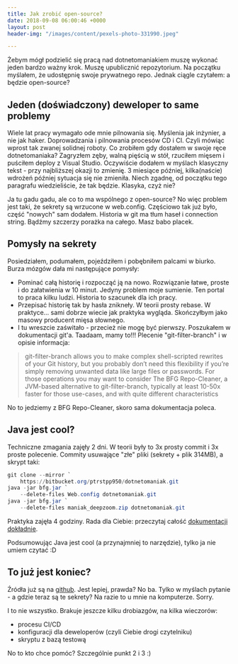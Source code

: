 ```yaml
---
title: Jak zrobić open-source?
date: 2018-09-08 06:00:46 +0000
layout: post
header-img: "/images/content/pexels-photo-331990.jpeg"

---
```

Żebym mógł podzielić się pracą nad dotnetomaniakiem muszę wykonać jeden bardzo ważny krok. Muszę upublicznić repozytorium. Na początku myślałem, że udostępnię swoje prywatnego repo. Jednak ciągle czytałem: a będzie open-source?

## Jeden (doświadczony) deweloper to same problemy

Wiele lat pracy wymagało ode mnie pilnowania się. Myślenia jak inżynier, a nie jak haker. Doprowadzania i pilnowania procesów CD i CI. Czyli mówiąc wprost tak zwanej solidnej roboty. Co zrobiłem gdy dostałem w swoje ręce dotnetomaniaka? Zagryzłem zęby, walną pięścią w stół, rzuciłem mięsem i puściłem deploy z Visual Studio. Oczywiście dodałem w myślach klasyczny tekst - przy najbliższej okazji to zmienię. 3 miesiące później, kilka(naście) wdrożeń później sytuacja się nie zmieniła. Niech zgadnę, od początku tego paragrafu wiedzieliście, że tak będzie. Klasyka, czyż nie?

Ja tu gadu gadu, ale co to ma wspólnego z open-source? No więc problem jest taki, że sekrety są wrzucone w web.config. Częściowo tak już było, część "nowych" sam dodałem. Historia w git ma tłum haseł i connection string. Bądźmy szczerzy porażka na całego. Masz babo placek.

## Pomysły na sekrety

Posiedziałem, podumałem, pojeździłem i pobębniłem palcami w biurko. Burza mózgów dała mi następujące pomysły:

* Pominać całą historię i rozpocząć ją na nowo. Rozwiązanie łatwe, proste i do załatwienia w 10 minut. Jedyny problem moje sumienie. Ten portal to praca kilku ludzi. Historia to szacunek dla ich pracy.
* Przepisać historię tak by hasła znikneły. W teorii prosty rebase. W praktyce... sami dobrze wiecie jak praktyka wygląda. Skończyłbym jako masowy producent mięsa słownego.
* I tu wreszcie zaświtało - przecież nie mogę być pierwszy. Poszukałem w dokumentacji git'a. Taadaam, mamy to!!! Plecenie "git-filter-branch" i w opisie informacja:

> git-filter-branch allows you to make complex shell-scripted rewrites of your Git history, but you probably don’t need this flexibility if you’re simply removing unwanted data like large files or passwords. For those operations you may want to consider The BFG Repo-Cleaner, a JVM-based alternative to git-filter-branch, typically at least 10-50x faster for those use-cases, and with quite different characteristics

No to jedziemy z BFG Repo-Cleaner, skoro sama dokumentacja poleca.

## Java jest cool?

Techniczne zmagania zajęły 2 dni. W teorii były to 3x prosty commit i 3x proste polecenie. Commity usuwające "złe" pliki (sekrety + plik 314MB), a skrypt taki:

```powershell
git clone --mirror `
	https://bitbucket.org/ptrstpp950/dotnetomaniak.git
java -jar bfg.jar `
	--delete-files Web.config dotnetomaniak.git
java -jar bfg.jar `
	--delete-files maniak_deepzoom.zip dotnetomaniak.git
```

Praktyka zajęła 4 godziny. Rada dla Ciebie: przeczytaj całość [dokumentacji dokładnie](https://rtyley.github.io/bfg-repo-cleaner/).

Podsumowując Java jest cool (a przynajmniej to narzędzie), tylko ja nie umiem czytać :D

## To już jest koniec?

Źródła już są na [github](https://github.com/dotnetomaniak/dotnetomaniak). Jest lepiej, prawda? No ba. Tylko w myślach pytanie - a gdzie teraz są te sekrety? Na razie to u mnie na komputerze. Sorry.

I to nie wszystko. Brakuje jeszcze kilku drobiazgów, na kilka wieczorów:

* procesu CI/CD
* konfiguracji dla deweloperów (czyli Ciebie drogi czytelniku)
* skryptu z bazą testową

No to kto chce pomóc? Szczególnie punkt 2 i 3 :)
